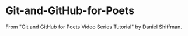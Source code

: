 # Git-and-GitHub-for-Poets
From "Git and GitHub for Poets Video Series Tutorial" by Daniel Shiffman.
